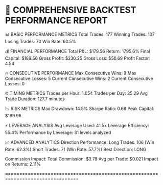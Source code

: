 🚀 COMPREHENSIVE BACKTEST PERFORMANCE REPORT
================================================================================

📊 BASIC PERFORMANCE METRICS
Total Trades: 177
Winning Trades: 107
Losing Trades: 70
Win Rate: 60.5%

💰 FINANCIAL PERFORMANCE
Total P&L: $179.56
Return: 1795.6%
Final Capital: $189.56
Gross Profit: $230.25
Gross Loss: $50.69
Profit Factor: 4.54

🔥 CONSECUTIVE PERFORMANCE
Max Consecutive Wins: 9
Max Consecutive Losses: 5
Current Consecutive Wins: 2
Current Consecutive Losses: 0

⏰ TIMING METRICS
Trades per Hour: 1.054
Trades per Day: 25.29
Avg Trade Duration: 127.7 minutes

📉 RISK METRICS
Max Drawdown: 14.5%
Sharpe Ratio: 0.68
Peak Capital: $189.98

⚡ LEVERAGE ANALYSIS
Avg Leverage Used: 41.5x
Leverage Efficiency: 55.4%
Performance by Leverage: 31 levels analyzed

📈 ADVANCED ANALYTICS
Direction Performance:
  Long Trades: 106 (Win Rate: 62.3%)
  Short Trades: 71 (Win Rate: 57.7%)
  Best Direction: LONG

Commission Impact:
  Total Commission: $3.78
  Avg per Trade: $0.021
  Impact on Returns: 2.11%

================================================================================